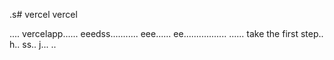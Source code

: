 .s# vercel
vercel

....
vercelapp......
eeedss...........
eee......
 ee.................
......
 take the first step..
h..
ss..
j...
..
